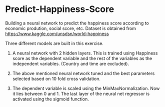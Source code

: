 # Predict-Happiness-Score
Building a neural network to predict the happiness score according to economic prodution, social score, etc. Dataset is obtained from https://www.kaggle.com/unsdsn/world-happiness

Three different models are built in this exercise. 

1. A neural network with 2 hidden layers. This is trained using Happiness score as the dependent variable and the rest of the variables as the independent variables. (Country and time are excluded). 

2. The above mentioned neural network tuned and the best parameters selected based on 10 fold cross validation. 

3. The dependent variable is scaled using the MinMaxNormalization. Now it lies between 0 and 1. The last layer of the neural net regressor is activated using the sigmoid function. 
